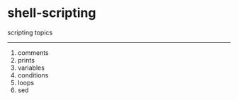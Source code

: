 # shell-scripting

scripting topics
***************************
1. comments
2. prints
3. variables
4. conditions
5. loops
6. sed
